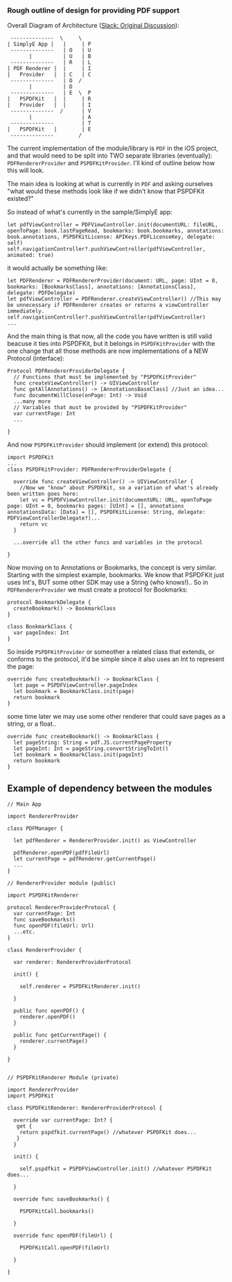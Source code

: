 ### Rough outline of design for providing PDF support

Overall Diagram of Architecture ([Slack: Original Discussion](https://librarysimplified.slack.com/archives/G96PHK59Q/p1518196602000323)):
```
 --------------  \     \
| SimplyE App |   |     | P
 --------------   | O   | U
       |          | U   | B
 --------------   | R   | L
| PDF Renderer |  |     | I
|   Provider   |  | C   | C
 --------------   | O  /
       |          | D
 --------------   | E  \  P
|   PSPDFKit   |  |     | R
|   Provider   |  |     | I
 --------------  /      | V
       |                | A
 --------------         | T
|   PSPDFKit   |        | E
 --------------        /
```

The current implementation of the module/library is `PDF` in the iOS project, and that would need to be split into TWO separate libraries (eventually): `PDFRendererProvider` and `PSPDFKitProvider`. I'll kind of outline below how this will look.

The main idea is looking at what is currently in `PDF` and asking ourselves "what would these methods look like if we didn't know that PSPDFKit existed?"

So instead of what's currently in the sample/SimplyE app:
```
let pdfViewController = PDFViewController.init(documentURL: fileURL, openToPage: book.lastPageRead, bookmarks: book.bookmarks, annotations: book.annotations, PSPDFKitLicense: APIKeys.PDFLicenseKey, delegate: self)
self.navigationController?.pushViewController(pdfViewController, animated: true)
```

it would actually be something like:
```
let PDFRenderer = PDFRendererProvider(document: URL, page: UInt = 0, bookmarks: [BookmarksClass], annotations: [AnnotationsClass], delegate: PDFDelegate)
let pdfViewController = PDFRenderer.createViewController() //This may be unnecessary if PDFRenderer creates or returns a viewController immediately.
self.navigationController?.pushViewController(pdfViewController)
...
```

And the main thing is that now, all the code you have written is still valid beacuse it ties into PSPDFKit, but it belongs in `PSPDFKitProvider` with the one change that all those methods are now implementations of a NEW Protocol (interface):

```
Protocol PDFRendererProviderDelegate {
  // Functions that must be implemented by "PSPDFKitProvider"
  func createViewController() -> UIViewController
  func getAllAnnotations() -> [AnnotationsBaseClass] //Just an idea...
  func documentWillClose(onPage: Int) -> Void
  ...many more
  // Variables that must be provided by "PSPDFKitProvider"
  var currentPage: Int
  ...

}
```

And now `PSPDFKitProvider` should implement (or extend) this protocol:

```
import PSPDFKit
...
class PSPDFKitProvider: PDFRendererProviderDelegate {
  
  override func createViewController() -> UIViewController {
    //Now we "know" about PSPDFKit, so a variation of what's already been written goes here:
    let vc = PSPDFViewController.init(documentURL: URL, openToPage page: UInt = 0, bookmarks pages: [UInt] = [], annotations annotationsData: [Data] = [], PSPDFKitLicense: String, delegate: PDFViewControllerDelegate?)...
    return vc
  }

  ...override all the other funcs and variables in the protocol

}
```


Now moving on to Annotations or Bookmarks, the concept is very similar.
Starting with the simplest example, bookmarks. We know that PSPDFKit just uses Int's, BUT some other SDK may use a String (who knows!).. So in `PDFRendererProvider` we must create a protocol for Bookmarks:

```
protocol BookmarkDelegate {
  createBookmark() -> BookmarkClass
}

class BookmarkClass {
  var pageIndex: Int
}
```

So inside `PSPDFKitProvider` or someother a related class that extends, or conforms to the protocol, it'd be simple since it also uses an Int to represent the page:
```
override func createBookmark() -> BookmarkClass {
  let page = PSPDFViewController.pageIndex
  let bookmark = BookmarkClass.init(page)
  return bookmark
}
```
some time later we may use some other renderer that could save pages as a string, or a float..
```
override func createBookmark() -> BookmarkClass {
  let pageString: String = pdf.JS.currentPageProperty
  let pageInt: Int = pageString.convertStringToInt()
  let bookmark = BookmarkClass.init(pageInt)
  return bookmark
}
```


## Example of dependency between the modules

```
// Main App

import RendererProvider

class PDFManager {

  let pdfRenderer = RendererProvider.init() as ViewController

  pdfRenderer.openPDF(pdfFileUrl)
  let currentPage = pdfRenderer.getCurrentPage()
  ...
}

// RendererProvider module (public)

import PSPDFKitRenderer

protocol RendererProviderProtocol {
  var currentPage: Int
  func saveBookmarks()
  func openPDF(fileUrl: Url)
  ...etc.
}

class RendererProvider {

  var renderer: RendererProviderProtocol

  init() {

    self.renderer = PSPDFKitRenderer.init()

  }

  public func openPDF() { 
    renderer.openPDF()
  }

  public func getCurrentPage() {
    renderer.currentPage()
  }

}


// PSPDFKitRenderer Module (private)

import RendererProvider
import PSPDFKit

class PSPDFKitRenderer: RendererProviderProtocol {

  override var currentPage: Int? {
   get {
    return pspdfkit.currentPage() //whatever PSPDFKit does...
   }
  }

  init() {

    self.pspdfkit = PSPDFViewController.init() //whatever PSPDFKit does...

  }

  override func saveBookmarks() {

    PSPDFKitCall.bookmarks()

  }

  override func openPDF(fileUrl) {

    PSPDFKitCall.openPDF(fileUrl)

  }

}
```